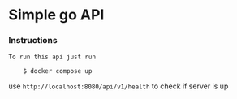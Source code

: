 # Simple go API

### Instructions
    To run this api just run
    
``` 
    $ docker compose up
```

use ``http://localhost:8080/api/v1/health`` to check if server is up